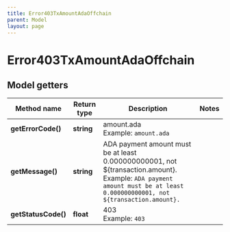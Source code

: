 ```yaml
---
title: Error403TxAmountAdaOffchain
parent: Model
layout: page
---
```


# Error403TxAmountAdaOffchain

## Model getters

Method name | Return type | Description | Notes
------------ | ------------- | ------------- | -------------
**getErrorCode()** | **string** | amount.ada <br>Example: `amount.ada` |
**getMessage()** | **string** | ADA payment amount must be at least 0.000000000001, not ${transaction.amount}. <br>Example: `ADA payment amount must be at least 0.000000000001, not ${transaction.amount}.` |
**getStatusCode()** | **float** | 403 <br>Example: `403` |


